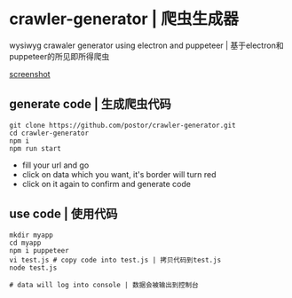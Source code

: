 # crawler-generator | 爬虫生成器

wysiwyg crawaler generator using electron and puppeteer | 基于electron和puppeteer的所见即所得爬虫

[screenshot](./screenshot.gif)

## generate code | 生成爬虫代码

```
git clone https://github.com/postor/crawler-generator.git
cd crawler-generator
npm i
npm run start
```

- fill your url and go
- click on data which you want, it's border will turn red
- click on it again to confirm and generate code  


## use code | 使用代码

```
mkdir myapp
cd myapp
npm i puppeteer
vi test.js # copy code into test.js | 拷贝代码到test.js
node test.js

# data will log into console | 数据会被输出到控制台 
```